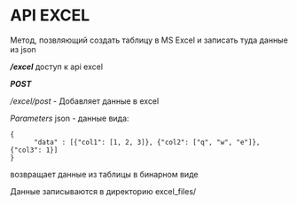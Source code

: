 # API EXCEL

Метод, позвляющий создать таблицу в MS Excel и записать туда данные из json


***/excel*** доступ к api excel

___POST___

_/excel/post_ - Добавляет данные в excel

*Parameters*
json - данные вида:

```
{
      "data" : [{"col1": [1, 2, 3]}, {"col2": ["q", "w", "e"]}, {"col3": 1}]
}
```

возвращает данные из таблицы в бинарном виде

Данные записываются в директорию excel_files/

